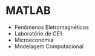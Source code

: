 # MATLAB

* Fenômenos Eletromagnéticos
* Laboratório de CE1
* Microeconomia
* Modelagem Computacional
